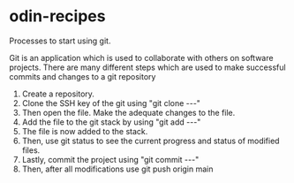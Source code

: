 # odin-recipes

Processes to start using git.

Git is an application which is used to collaborate with others on software projects. There are many different steps which are used to make successful commits and changes to a git repository

1) Create a repository.
2) Clone the SSH key of the git using "git clone ---"
3) Then open the file. Make the adequate changes to the file.
4) Add the file to the git stack by using "git add ---"
5) The file is now added to the stack.
6) Then, use git status to see the current progress and status of modified  files.
7) Lastly, commit the project using "git commit ---"
8) Then, after all modifications use git push origin main